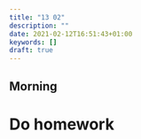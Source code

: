 ```yaml
---
title: "13 02"
description: ""
date: 2021-02-12T16:51:43+01:00
keywords: []
draft: true
---
```


## Morning
# Do homework